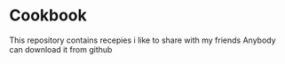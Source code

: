 # Cookbook

This repository contains recepies i like to share with my friends
Anybody can download it from github
